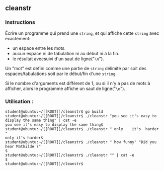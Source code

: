 ## cleanstr

### Instructions

Écrire un programme qui prend une `string`, et qui affiche cette `string` avec exactement:
- un espace entre les mots.
- aucun espace ni de tabulation ni au début ni à la fin.
- le résultat avecsuivi d'un saut de ligne("`\n`").

Un "mot" est défini comme une partie de `string` délimité par soit des espaces/tabulations soit par le début/fin d'une `string`.

Si le nombre d'arguments est différent de 1, ou si il n'y a pas de mots à afficher, alors le programme affiche un saut de ligne("`\n`").

### Utilisation :

```console
student@ubuntu:~/[[ROOT]]/cleanstr$ go build
student@ubuntu:~/[[ROOT]]/cleanstr$ ./cleanstr "you see it's easy to display the same thing" | cat -e
you see it's easy to display the same thing$
student@ubuntu:~/[[ROOT]]/cleanstr$ ./cleanstr " only    it's  harder   "
only it's harder$
student@ubuntu:~/[[ROOT]]/cleanstr$ ./cleanstr " how funny" "Did you   hear Mathilde ?"
$
student@ubuntu:~/[[ROOT]]/cleanstr$ ./cleanstr "" | cat -e
$
student@ubuntu:~/[[ROOT]]/cleanstr$
```
